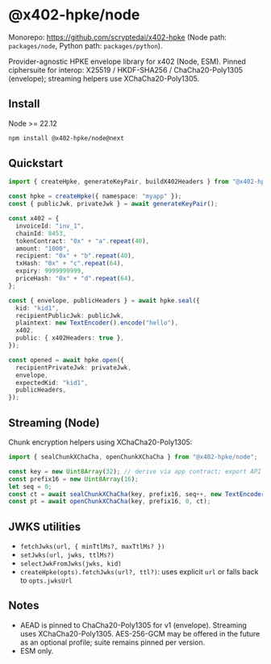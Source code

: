 # @x402-hpke/node

Monorepo: https://github.com/scryptedai/x402-hpke (Node path: `packages/node`, Python path: `packages/python`).

Provider-agnostic HPKE envelope library for x402 (Node, ESM). Pinned ciphersuite for interop:
X25519 / HKDF-SHA256 / ChaCha20-Poly1305 (envelope); streaming helpers use XChaCha20-Poly1305.

## Install

Node >= 22.12

```bash
npm install @x402-hpke/node@next
```

## Quickstart

```ts
import { createHpke, generateKeyPair, buildX402Headers } from "@x402-hpke/node";

const hpke = createHpke({ namespace: "myapp" });
const { publicJwk, privateJwk } = await generateKeyPair();

const x402 = {
  invoiceId: "inv_1",
  chainId: 8453,
  tokenContract: "0x" + "a".repeat(40),
  amount: "1000",
  recipient: "0x" + "b".repeat(40),
  txHash: "0x" + "c".repeat(64),
  expiry: 9999999999,
  priceHash: "0x" + "d".repeat(64),
};

const { envelope, publicHeaders } = await hpke.seal({
  kid: "kid1",
  recipientPublicJwk: publicJwk,
  plaintext: new TextEncoder().encode("hello"),
  x402,
  public: { x402Headers: true },
});

const opened = await hpke.open({
  recipientPrivateJwk: privateJwk,
  envelope,
  expectedKid: "kid1",
  publicHeaders,
});
```

## Streaming (Node)

Chunk encryption helpers using XChaCha20-Poly1305:

```ts
import { sealChunkXChaCha, openChunkXChaCha } from "@x402-hpke/node";

const key = new Uint8Array(32); // derive via app contract; export API is planned
const prefix16 = new Uint8Array(16);
let seq = 0;
const ct = await sealChunkXChaCha(key, prefix16, seq++, new TextEncoder().encode("chunk"));
const pt = await openChunkXChaCha(key, prefix16, 0, ct);
```

## JWKS utilities

- `fetchJwks(url, { minTtlMs?, maxTtlMs? })`
- `setJwks(url, jwks, ttlMs?)`
- `selectJwkFromJwks(jwks, kid)`
- `createHpke(opts).fetchJwks(url?, ttl?)`: uses explicit `url` or falls back to `opts.jwksUrl`

## Notes

- AEAD is pinned to ChaCha20-Poly1305 for v1 (envelope). Streaming uses XChaCha20-Poly1305. AES-256-GCM may be offered in the future as an optional profile; suite remains pinned per version.
- ESM only.